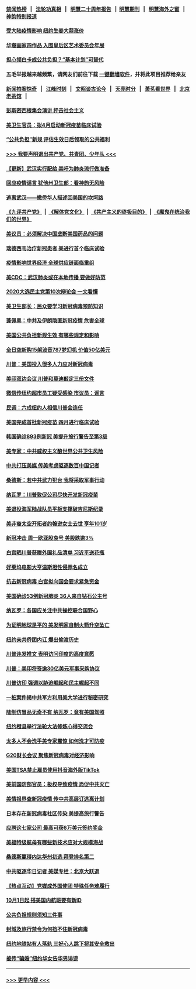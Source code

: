 #### [禁闻热榜](热点新闻.md?=0)  &nbsp;&nbsp;|&nbsp;&nbsp; [法轮功真相](https://github.com/gfw-breaker/truth/blob/master/README.md?=0) &nbsp;&nbsp;|&nbsp;&nbsp; [明慧二十周年报告](https://github.com/gfw-breaker/mh-reports/blob/master/README.md?=0) &nbsp;&nbsp;|&nbsp;&nbsp;[明慧期刊](https://github.com/gfw-breaker/mh-qikan) &nbsp;&nbsp;|&nbsp;&nbsp; [明慧海外之窗](https://github.com/gfw-breaker/mh-news/blob/master/README.md?=0) &nbsp;&nbsp;|&nbsp;&nbsp; [神韵特别报道](https://github.com/gfw-breaker/mh-news/blob/master/shenyun.md?=0)
#### [受大陆疫情影响  纽约生姜大蒜涨价](../pages/nsc412/n11896485.md?t=02261631) 
#### [华裔画家四作品  入围皇后区艺术委员会年展](../pages/nsc412/n11896497.md?t=02261631) 
#### [担心领白卡成公共负担？“基本计划”可替代](../pages/nsc412/n11896478.md?t=02261631) 
#### 五毛举报越来越频繁，请网友们前往下载 [一键翻墙软件](https://github.com/gfw-breaker/ssr-accounts)，并将此项目推荐给亲友
#### [新闻拍案惊奇](https://github.com/gfw-breaker/banned-news/blob/master/pages/link4.md) &nbsp;&nbsp;|&nbsp;&nbsp; [江峰时刻](https://github.com/gfw-breaker/banned-news/blob/master/pages/link4.md) &nbsp;&nbsp;|&nbsp;&nbsp; [文昭谈古论今](https://github.com/gfw-breaker/banned-news/blob/master/pages/link4.md) &nbsp;&nbsp;|&nbsp;&nbsp; [天亮时分](https://github.com/gfw-breaker/banned-news/blob/master/pages/link4.md) &nbsp;&nbsp;|&nbsp;&nbsp; [萧茗看世界](https://github.com/gfw-breaker/banned-news/blob/master/pages/link4.md) &nbsp;&nbsp;|&nbsp;&nbsp; [北京老茶馆](https://github.com/gfw-breaker/banned-news/blob/master/pages/link4.md) &nbsp;&nbsp;|&nbsp;&nbsp; 
#### [彭斯密西根集会演讲 抨击社会主义](../pages/nsc412/n11896543.md?t=02261631) 
#### [美卫生官员：拟4月启动新冠疫苗临床试验](../pages/nsc412/n11896357.md?t=02261631) 
#### [“公共负担”新规  评估生效日后领取的公共福利](../pages/nsc412/n11893847.md?t=02261631) 
#### [>>> 我要声明退出共产党、共青团、少年队 <<<](https://github.com/begood0513/goodnews/blob/master/quit/letter.md) 
#### [【更新】武汉实行配给 美吁为肺炎流行做准备](../pages/nsc412/n11890652.md?t=02261631) 
#### [回应疫情谣言 犹他州卫生部：看神韵无风险](../pages/nsc412/n11896078.md?t=02261631) 
#### [逃离武汉——撤侨华人描述回美国的坎坷路](../pages/nsc412/n11895897.md?t=02261631) 
#### [《九评共产党》](https://github.com/begood0513/9ping.md/blob/master/README.md) &nbsp;|&nbsp; [《解体党文化》](../../../../jtdwh.md/blob/master/README.md)  &nbsp;|&nbsp; [《共产主义的终极目的》](../../../../gczydzjmd.md/blob/master/README.md) &nbsp;|&nbsp; [《魔鬼在统治我们的世界》](../../../../mgztzwmdsj.md/blob/master/README.md) 
#### [美议员：必须解决中国垄断美国药品的问题](../pages/nsc412/n11895991.md?t=02261631) 
#### [瑞德西韦治疗新冠患者 美进行首个临床试验](../pages/nsc412/n11895845.md?t=02261631) 
#### [疫情影响世界经济 全球供应链面临重组](../pages/nsc412/n11895634.md?t=02261631) 
#### [美CDC：武汉肺炎或在本地传播 要做好防范](../pages/nsc412/n11895597.md?t=02261631) 
#### [2020大选民主党第10次辩论会 一文看懂](../pages/nsc412/n11895486.md?t=02261631) 
#### [美卫生部长：民众要学习新冠病毒预防知识](../pages/nsc412/n11895308.md?t=02261631) 
#### [蓬佩奥：中共及伊朗隐匿新冠疫情 危害全球](../pages/nsc412/n11895492.md?t=02261631) 
#### [美国公共负担新规生效 有哪些规定和影响](../pages/nsc412/n11893866.md?t=02261631) 
#### [全日空新购15架波音787梦幻机 价值50亿美元](../pages/nsc412/n11895154.md?t=02261631) 
#### [川普：美国投入很多人力应对新冠病毒](../pages/nsc412/n11894977.md?t=02261631) 
#### [美印双边会议 川普和莫迪敲定三份文件](../pages/nsc412/n11894247.md?t=02261631) 
#### [微信传纽约超市员工疑受感染  市议员：谣言](../pages/nsc412/n11893861.md?t=02261631) 
#### [民调：六成纽约人相信川普会连任](../pages/nsc412/n11893884.md?t=02261631) 
#### [美国完成首批新冠疫苗 四月进行临床试验](../pages/nsc412/n11893526.md?t=02261631) 
#### [韩国确诊893例新冠 美提升旅行警告至第3级](../pages/nsc412/n11893662.md?t=02261631) 
#### [美专家：中共威权主义酿世界公共卫生风险](../pages/nsc412/n11893474.md?t=02261631) 
#### [中共打压美媒 传美考虑驱逐数百中国记者](../pages/nsc412/n11893178.md?t=02261631) 
#### [桑德斯：若中共武力犯台 我将采取军事行动](../pages/nsc412/n11893282.md?t=02261631) 
#### [纳瓦罗：川普敦促公司尽快开发新冠疫苗](../pages/nsc412/n11893211.md?t=02261631) 
#### [美退役海军陆战队员平板支撑破吉尼斯纪录](../pages/nsc412/n11893022.md?t=02261631) 
#### [美非裔太空开拓者约翰逊女士去世 享年101岁](../pages/nsc412/n11892917.md?t=02261631) 
#### [新冠冲击 周一欧亚股哀号 美股跌逾3%](../pages/nsc412/n11892648.md?t=02261631) 
#### [白宫晒川普获赠外国礼品清单 习近平送花瓶](../pages/nsc412/n11892985.md?t=02261631) 
#### [好莱坞电影大亨温斯坦性侵罪名成立](../pages/nsc412/n11892907.md?t=02261631) 
#### [抗击新冠病毒 白宫拟向国会要求紧急资金](../pages/nsc412/n11892943.md?t=02261631) 
#### [美国确诊53例新冠肺炎 36人来自钻石公主号](../pages/nsc412/n11892877.md?t=02261631) 
#### [纳瓦罗：各国应关注中共操控联合国野心](../pages/nsc412/n11892856.md?t=02261631) 
#### [为证明地球是平的 美发明家自制火箭升空坠亡](../pages/nsc412/n11892645.md?t=02261631) 
#### [纽约亲共侨团内讧 爆出偷渡历史](../pages/nsc412/n11891235.md?t=02261631) 
#### [川普连发推文 表明访问印度的高度意愿](../pages/nsc412/n11891927.md?t=02261631) 
#### [川普：美印将签逾30亿美元军事采购协议](../pages/nsc412/n11892494.md?t=02261631) 
#### [川普访印 强调以胁迫崛起和民主崛起不同](../pages/nsc412/n11891855.md?t=02261631) 
#### [一桩案件揭中共军方利用美大学进行秘密研究](../pages/nsc412/n11891206.md?t=02261631) 
#### [陆制仿冒品无奇不有 纳瓦罗：竟有美国驾照](../pages/nsc412/n11890953.md?t=02261631) 
#### [纽约橙县举行法轮大法修炼心得交流会](../pages/nsc412/n11890760.md?t=02261631) 
#### [太多人不会洗手美专家震惊 如何洗才可防疫](../pages/nsc412/n11875866.md?t=02261631) 
#### [G20财长会议 聚焦新冠病毒对经济影响](../pages/nsc412/n11890400.md?t=02261631) 
#### [美国TSA禁止雇员使用抖音海外版TikTok](../pages/nsc412/n11890500.md?t=02261631) 
#### [美前国防部官员：极权导致疫情 恐促中共灭亡](../pages/nsc412/n11889092.md?t=02261631) 
#### [美情报界查新冠疫情 传中共高层订逃离计划](../pages/nsc412/n11888161.md?t=02261631) 
#### [日本存在新冠病毒社区传染 美提高旅行警告](../pages/nsc412/n11889917.md?t=02261631) 
#### [应聘这七家公司 最高可获6万美元签约奖金](../pages/nsc412/n11879446.md?t=02261631) 
#### [美福特级航母有哪些新技术应对大规模海战](../pages/nsc412/n11882087.md?t=02261631) 
#### [桑德斯赢得内达华州初选 拜登排名第二](../pages/nsc412/n11888760.md?t=02261631) 
#### [中共驱逐华日记者 美媒专栏：北京大跃退](../pages/nsc412/n11888453.md?t=02261631) 
#### [【热点互动】党媒成外国使团 特殊任务难履行](../pages/nsc412/n11888306.md?t=02261631) 
#### [10月1日起 搭美国内航班要有新ID](../pages/nsc412/n11888243.md?t=02261631) 
#### [公共负担规则须知三件事](../pages/nsc412/n11888123.md?t=02261631) 
#### [封城及旅行禁令为何挡不住新冠病毒](../pages/nsc412/n11888067.md?t=02261631) 
#### [纽约地铁站有人落轨   三好心人跳下将其安全救出](../pages/nsc412/n11888088.md?t=02261631) 
#### [被传“骗婚”纽约华女告华男诽谤](../pages/nsc412/n11887303.md?t=02261631) 

----
#### [ >>> 更早内容 <<< ](../indexes/nsc412-earlier.md)
